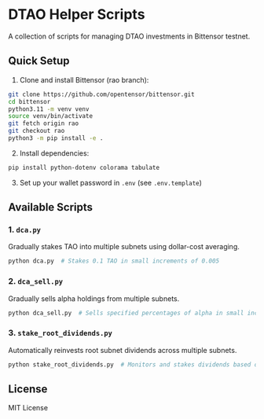 # DTAO Helper Scripts

A collection of scripts for managing DTAO investments in Bittensor testnet.

## Quick Setup

1. Clone and install Bittensor (rao branch):
```bash
git clone https://github.com/opentensor/bittensor.git
cd bittensor
python3.11 -m venv venv
source venv/bin/activate
git fetch origin rao
git checkout rao
python3 -m pip install -e .
```

2. Install dependencies:
```bash
pip install python-dotenv colorama tabulate
```

3. Set up your wallet password in `.env` (see `.env.template`)

## Available Scripts

### 1. `dca.py`
Gradually stakes TAO into multiple subnets using dollar-cost averaging.
```bash
python dca.py  # Stakes 0.1 TAO in small increments of 0.005
```

### 2. `dca_sell.py`
Gradually sells alpha holdings from multiple subnets.
```bash
python dca_sell.py  # Sells specified percentages of alpha in small increments
```

### 3. `stake_root_dividends.py`
Automatically reinvests root subnet dividends across multiple subnets.
```bash
python stake_root_dividends.py  # Monitors and stakes dividends based on preset percentages
```

## License
MIT License
